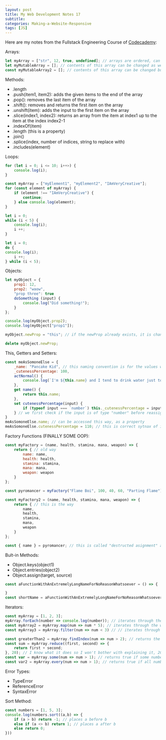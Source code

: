 ```yaml
---
layout: post
title: My Web Development Notes 17
subtitle: 
categories: Making-a-Website-Responsive
tags: [JS]
---
```


Here are my notes from the Fullstack Engineering Course of [Codecademy](https://www.codecademy.com/):

Arrays:

```JavaScript
let myArray = ["str", 12, true, undefined]; // arrays are ordered, can take values of different types, indexing starts at 0
let myMutableArray = []; // contents of this array can be changed as well as the arrays itself
const myMutableArray2 = []; // contents of this array can be changed but the array itself remains constant
```

Methods:
<ul>
    <li>.length</li>
    <li>.push(item1, item2): adds the given items to the end of the array</li>
    <li>.pop(): removes the last item of the array</li>
    <li>.shift(): removes and returns the first item on the array</li>
    <li>.unshift(item): adds the input to the first item on the array</li>
    <li>.slice(index1, index2): returns an array from the item at index1 up to the item at the index index2-1</li>
    <li>.indexOf(item)</li>
    <li>.length (this is a property)</li>
    <li>.join()</li>
    <li>.splice(index, number of indices, string to replace with)</li>
    <li>.includes(element)</li>
</ul>

Loops:

```JavaScript
for (let i = 0; i <= 10; i++>) {
    console.log(i);
}

const myArray = ["myElement1", "myElement2", "IAmVeryCreative"];
for (const element of myArray) {
    if (element !== "IAmVeryCreative") {
        continue;
    } else console.log(element);
}

let i = 0;
while (i < 5) {
    console.log(i);
    i ++;
}

let i = 0;
do {
console.log(i);
    i ++;
} while (i < 5);
```

Objects:

```JavaScript
let myObject = {
    prop1: 12,
    prop2: "waow",
    "prop three": true
    doSomething (input) {
        console.log("Did something!");
    }
};

console.log(myObject.prop2);
console.log(myObject["prop1"]);

myObject.newProp = "this"; // if the newProp already exists, it is changed. Otherwise, it is created

delete myObject.newProp;
```

This, Getters and Setters:

```JavaScript
const meAsSomoneElse = {
    _name: "Pancake Kid", // this naming convention is for the values we would like to keep private
    _cutenessPercentage: 100,
    actNormal() {
        console.log(`I'm ${this.name} and I tend to drink water just to feel full thus I won't consume any chocolate in NSD`); // this keyword allows us to acces the values of the specific object inside the object declaration
    },
    get name() {
        return this.name;
    },
    set cutenessPercentage(input) {
        if (typeof input === `number`) this._cutenessPercentage = input;
    } // we first check if the input is of type "number" before reassigning it since we would keep the " _cutenessPercentage" value as a number
}
meAsSomoneElse.name; // can be accessed this way, as a property
meAsSomoneElse.cutenessPercentage = 110; // this is correct sytnax of inputting since it is not a function 
```

Factory Functions (FINALLY SOME OOP):

```JavaScript
const myFactory = (name, health, stamina, mana, weapon) => { 
    return { // old way
        name: name,
        health: health,
        stamina: stamina,
        mana: mana,
        weapon: weapon
    }
};

const pyromancer = myFactory("Flame Boi", 100, 40, 60, "Parting Flame");

const myFactory2 = (name, health, stamina, mana, weapon) => { 
    return { // this is the way
        name,
        health,
        stamina,
        mana,
        weapon
    }
};

const { name } = pyromancer; // this is called "destructed asignment" and it extracts the value named "name" and saves it as a variable
```

Bult-in Methods:
<ul>
    <li>Object.keys(object1)</li>
    <li>Object.entries(object2)</li>
    <li>Object.assign(target, source)</li>
</ul>

```JavaScript
const aFunctionWithAnExtremelyLongNameForNoReasonWhatsoever = () => {

}
const shortName = aFunctionWithAnExtremelyLongNameForNoReasonWhatsoever; // this way, we can invoke this disturbingly named function with a shorter name
```

Iterators:

```JavaScript
const myArray = [1, 2, 3];
myArray.forEach(number => console.log(number)); // iterates through the whole array and executes a certain action for every element
const myArray2 = myArray.map(num => num * 5); // iterates through the whole array and returns a new array by applying a certain action on every element
const myArray3 = myArray.filter(num => num < 3) // // iterates through the whole array and returns a new array by applying a certain filter

const greaterThan2 = myArray.findIndex(num => num > 2); // returns the index of the first element that meets the given condition
const sum = myArray.reduce((first, second) => {
    return first + second;
}, 20); // I know what it does so I won't bother with explaining it, 20 is an extra argument and defines the first value of the first value
const var = myArray.some(num => num > 1); // returns true if some numbers in the array are greater than 1
const var2 = myArray.every(num => num > 1); // returns true if all numbers in the array are greater than 1
```
Error Types:

<ul>
    <li>TypeError</li>
    <li>ReferenceError</li>
    <li>SyntaxError</li>
</ul>

Sort Method:

```JavaScript
const numbers = [1, 5, 3];
console.log(numbers.sort((a,b) => {
    if (a > b) return -1; // places a before b
    else if (a <> b) return 1; // places a after b
    else return 0;
}))
```
